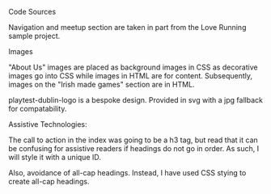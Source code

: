 Code Sources

Navigation and meetup section are taken in part from the Love Running sample project.

Images

"About Us" images are placed as background images in CSS as decorative images go into CSS while images in HTML are for content. Subsequently, images on the "Irish made games" section are in HTML.

playtest-dublin-logo is a bespoke design. Provided in svg with a jpg fallback for compatability.

Assistive Technologies:

The call to action in the index was going to be a h3 tag, but read that it can be confusing for assistive readers if headings do not go in order. As such, I will style it with a unique ID.

Also, avoidance of all-cap headings. Instead, I have used CSS stying to create all-cap headings.